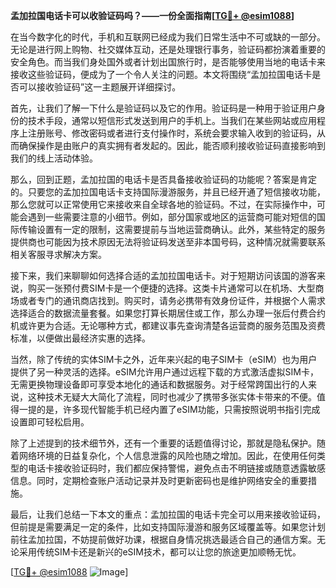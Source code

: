 **孟加拉国电话卡可以收验证码吗？——一份全面指南[[TG💪+ @esim1088](https://t.me/s/esim1088)]**

在当今数字化的时代，手机和互联网已经成为我们日常生活中不可或缺的一部分。无论是进行网上购物、社交媒体互动，还是处理银行事务，验证码都扮演着重要的安全角色。而当我们身处国外或者计划出国旅行时，是否能够使用当地的电话卡来接收这些验证码，便成为了一个令人关注的问题。本文将围绕“孟加拉国电话卡是否可以接收验证码”这一主题展开详细探讨。

首先，让我们了解一下什么是验证码以及它的作用。验证码是一种用于验证用户身份的技术手段，通常以短信形式发送到用户的手机上。当我们在某些网站或应用程序上注册账号、修改密码或者进行支付操作时，系统会要求输入收到的验证码，从而确保操作是由账户的真实拥有者发起的。因此，能否顺利接收验证码直接影响到我们的线上活动体验。

那么，回到正题，孟加拉国的电话卡是否具备接收验证码的功能呢？答案是肯定的。只要您的孟加拉国电话卡支持国际漫游服务，并且已经开通了短信接收功能，那么您就可以正常使用它来接收来自全球各地的验证码。不过，在实际操作中，可能会遇到一些需要注意的小细节。例如，部分国家或地区的运营商可能对短信的国际传输设置有一定的限制，这需要提前与当地运营商确认。此外，某些特定的服务提供商也可能因为技术原因无法将验证码发送至非本国号码，这种情况就需要联系相关客服寻求解决方案。

接下来，我们来聊聊如何选择合适的孟加拉国电话卡。对于短期访问该国的游客来说，购买一张预付费SIM卡是一个便捷的选择。这类卡片通常可以在机场、大型商场或者专门的通讯商店找到。购买时，请务必携带有效身份证件，并根据个人需求选择适合的数据流量套餐。如果您打算长期居住或工作，那么办理一张后付费合约机或许更为合适。无论哪种方式，都建议事先查询清楚各运营商的服务范围及资费标准，以便做出最经济实惠的选择。

当然，除了传统的实体SIM卡之外，近年来兴起的电子SIM卡（eSIM）也为用户提供了另一种灵活的选择。eSIM允许用户通过远程下载的方式激活虚拟SIM卡，无需更换物理设备即可享受本地化的通话和数据服务。对于经常跨国出行的人来说，这种技术无疑大大简化了流程，同时也减少了携带多张实体卡带来的不便。值得一提的是，许多现代智能手机已经内置了eSIM功能，只需按照说明书指引完成设置即可轻松启用。

除了上述提到的技术细节外，还有一个重要的话题值得讨论，那就是隐私保护。随着网络环境的日益复杂化，个人信息泄露的风险也随之增加。因此，在使用任何类型的电话卡接收验证码时，我们都应保持警惕，避免点击不明链接或随意透露敏感信息。同时，定期检查账户活动记录并及时更新密码也是维护网络安全的重要措施。

最后，让我们总结一下本文的重点：孟加拉国的电话卡完全可以用来接收验证码，但前提是需要满足一定的条件，比如支持国际漫游和服务区域覆盖等。如果您计划前往孟加拉国，不妨提前做好功课，根据自身情况挑选最适合自己的通信方案。无论采用传统SIM卡还是新兴的eSIM技术，都可以让您的旅途更加顺畅无忧。

[[TG💪+ @esim1088](https://t.me/s/esim1088) ![Image](https://i.postimg.cc/4NQfJmqS/Snipaste-2025-05-13-00-14-12.png)]